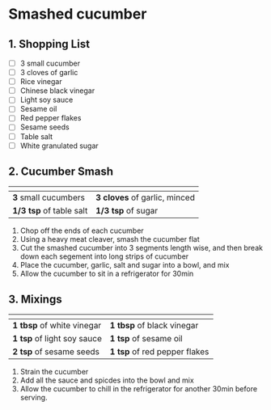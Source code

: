 # Smashed cucumber

## 1. Shopping List
- [ ] 3 small cucumber
- [ ] 3 cloves of garlic
- [ ] Rice vinegar
- [ ] Chinese black vinegar
- [ ] Light soy sauce
- [ ] Sesame oil
- [ ] Red pepper flakes
- [ ] Sesame seeds
- [ ] Table salt
- [ ] White granulated sugar

## 2. Cucumber Smash
|<!-- -->|<!-- -->|
|---|---|
| **3** small cucumbers | **3 cloves** of garlic, minced|
| **1/3 tsp** of table salt| **1/3 tsp** of sugar |

1. Chop off the ends of each cucumber
2. Using a heavy meat cleaver, smash the cucumber flat
3. Cut the smashed cucumber into 3 segments length wise, and then break down each segement into long strips of cucumber 
4. Place the cucumber, garlic, salt and sugar into a bowl, and mix
5. Allow the cucumber to sit in a refrigerator for 30min

## 3. Mixings
|<!-- -->|<!-- -->|
|---|---|
| **1 tbsp** of white vinegar | **1 tbsp** of black vinegar |
| **1 tsp** of light soy sauce | **1 tsp** of sesame oil |
| **2 tsp** of sesame seeds | **1 tsp** of red pepper flakes |

1. Strain the cucumber
2. Add all the sauce and spicdes into the bowl and mix
3. Allow the cucumber to chill in the refrigerator for another 30min before serving.